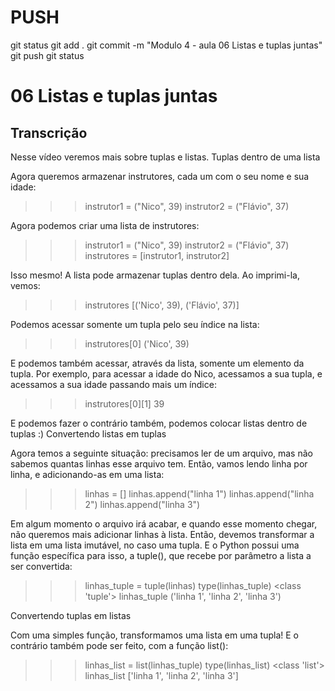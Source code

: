 
# ###################################################################################################################################################################
# ###################################################################################################################################################################
# PUSH

git status
git add .
git commit -m "Modulo 4 - aula 06 Listas e tuplas juntas"
git push
git status


# ###################################################################################################################################################################
# ###################################################################################################################################################################
# 06 Listas e tuplas juntas

## Transcrição

Nesse vídeo veremos mais sobre tuplas e listas.
Tuplas dentro de uma lista

Agora queremos armazenar instrutores, cada um com o seu nome e sua idade:

>>> instrutor1 = ("Nico", 39)
>>> instrutor2 = ("Flávio", 37)

Agora podemos criar uma lista de instrutores:

>>> instrutor1 = ("Nico", 39)
>>> instrutor2 = ("Flávio", 37)
>>> instrutores = [instrutor1, instrutor2]

Isso mesmo! A lista pode armazenar tuplas dentro dela. Ao imprimi-la, vemos:

>>> instrutores
[('Nico', 39), ('Flávio', 37)]

Podemos acessar somente um tupla pelo seu índice na lista:

>>> instrutores[0]
('Nico', 39)

E podemos também acessar, através da lista, somente um elemento da tupla. Por exemplo, para acessar a idade do Nico, acessamos a sua tupla, e acessamos a sua idade passando mais um índice:

>>> instrutores[0][1]
39

E podemos fazer o contrário também, podemos colocar listas dentro de tuplas :)
Convertendo listas em tuplas

Agora temos a seguinte situação: precisamos ler de um arquivo, mas não sabemos quantas linhas esse arquivo tem. Então, vamos lendo linha por linha, e adicionando-as em uma lista:

>>> linhas = []
>>> linhas.append("linha 1")
>>> linhas.append("linha 2")
>>> linhas.append("linha 3")

Em algum momento o arquivo irá acabar, e quando esse momento chegar, não queremos mais adicionar linhas à lista. Então, devemos transformar a lista em uma lista imutável, no caso uma tupla. E o Python possui uma função específica para isso, a tuple(), que recebe por parâmetro a lista a ser convertida:

>>> linhas_tuple = tuple(linhas)
>>> type(linhas_tuple)
<class 'tuple'>
>>> linhas_tuple
('linha 1', 'linha 2', 'linha 3')

Convertendo tuplas em listas

Com uma simples função, transformamos uma lista em uma tupla! E o contrário também pode ser feito, com a função list():

>>> linhas_list = list(linhas_tuple)
>>> type(linhas_list)
<class 'list'>
>>> linhas_list
['linha 1', 'linha 2', 'linha 3']